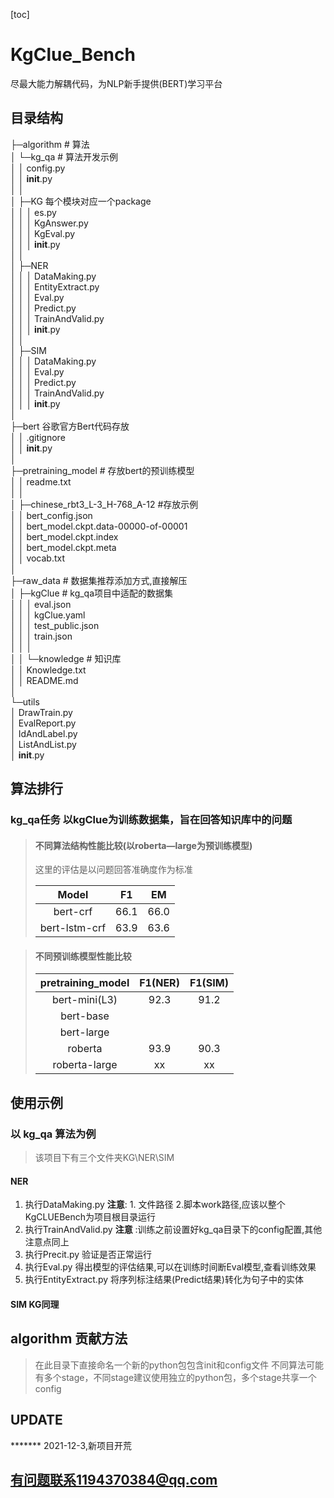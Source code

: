 [toc]

# KgClue_Bench

尽最大能力解耦代码，为NLP新手提供(BERT)学习平台

## 目录结构

├─algorithm # 算法 <br>
│ └─kg_qa # 算法开发示例<br>
│ │ config.py<br>
│ │  __init__.py<br>
│ │<br>
│ ├─KG 每个模块对应一个package<br>
│ │ │ es.py<br>
│ │ │ KgAnswer.py<br>
│ │ │ KgEval.py<br>
│ │ │  __init__.py<br>
│ │<br>
│ ├─NER<br>
│ │ │ DataMaking.py<br>
│ │ │ EntityExtract.py<br>
│ │ │ Eval.py<br>
│ │ │ Predict.py<br>
│ │ │ TrainAndValid.py<br>
│ │ │  __init__.py<br>
│ │<br>
│ ├─SIM<br>
│ │ │ DataMaking.py<br>
│ │ │ Eval.py<br>
│ │ │ Predict.py<br>
│ │ │ TrainAndValid.py<br>
│ │ │  __init__.py<br>
│<br>
├─bert 谷歌官方Bert代码存放<br>
│ │ .gitignore<br>
│ │  __init__.py<br>
│<br>
├─pretraining_model # 存放bert的预训练模型<br>
│ │ readme.txt<br>
│ │<br>
│ ├─chinese_rbt3_L-3_H-768_A-12 #存放示例<br>
│ │ bert_config.json<br>
│ │ bert_model.ckpt.data-00000-of-00001<br>
│ │ bert_model.ckpt.index<br>
│ │ bert_model.ckpt.meta<br>
│ │ vocab.txt<br>
│<br>
├─raw_data # 数据集推荐添加方式,直接解压<br>
│ ├─kgClue # kg_qa项目中适配的数据集<br>
│ │ │ eval.json<br>
│ │ │ kgClue.yaml<br>
│ │ │ test_public.json<br>
│ │ │ train.json<br>
│ │ │<br>
│ │ └─knowledge # 知识库<br>
│ │ Knowledge.txt<br>
│ │ README.md<br>
│<br>
└─utils<br>
│ DrawTrain.py<br>
│ EvalReport.py<br>
│ IdAndLabel.py<br>
│ ListAndList.py<br>
│  __init__.py<br>

## 算法排行

### **kg_qa任务** 以kgClue为训练数据集，旨在回答知识库中的问题

> #### 不同算法结构性能比较(以roberta—large为预训练模型)
> 这里的评估是以问题回答准确度作为标准
> 
>Model   | F1     | EM  |
>:----:| :----:  |:----:  |
>bert-crf |  66.1       |  66.0    |
>bert-lstm-crf |  63.9       |  63.6    |

> #### 不同预训练模型性能比较
> pretraining_model | F1(NER) | F1(SIM)|
>:----:| :----:  |:----:  |
> bert-mini(L3)|92.3|91.2|
> bert-base|
> bert-large|
> roberta|93.9|90.3|
> roberta-large|xx|xx|

## 使用示例

### 以 **kg_qa** 算法为例

> 该项目下有三个文件夹KG\NER\SIM

#### NER

1. 执行DataMaking.py **注意**: 1. 文件路径 2.脚本work路径,应该以整个KgCLUEBench为项目根目录运行
2. 执行TrainAndValid.py **注意** :训练之前设置好kg_qa目录下的config配置,其他注意点同上
3. 执行Precit.py 验证是否正常运行
4. 执行Eval.py 得出模型的评估结果,可以在训练时间断Eval模型,查看训练效果
5. 执行EntityExtract.py 将序列标注结果(Predict结果)转化为句子中的实体

#### SIM KG同理

## algorithm 贡献方法

> 在此目录下直接命名一个新的python包包含init和config文件
> 不同算法可能有多个stage，不同stage建议使用独立的python包，多个stage共享一个config

## UPDATE

******* 2021-12-3,新项目开荒

## 有问题联系1194370384@qq.com


